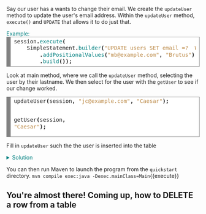Say our user has a wants to change their email. We create the `updateUser` method to update the user's email address. Within the `updateUser` method, `execute()` and `UPDATE` that allows it to do just that.

<summary style="color:teal">Example:</summary>
<div style="background: #ffffff; overflow:auto;width:auto;border:solid gray;border-width:.1em .1em .1em .8em;padding:.2em .6em;"><pre style="margin: 0; line-height: 125%">session<span style="font-weight: bold">.</span><span style="color: #008080">execute</span><span style="font-weight: bold">(</span>
    SimpleStatement<span style="font-weight: bold">.</span><span style="color: #008080">builder</span><span style="font-weight: bold">(</span><span style="color: #bb8844">&quot;UPDATE users SET email =?  WHERE lastname =? &quot;</span><span style="font-weight: bold">)</span>
        <span style="font-weight: bold">.</span><span style="color: #008080">addPositionalValues</span><span style="font-weight: bold">(</span><span style="color: #bb8844">&quot;mb@example.com&quot;</span><span style="font-weight: bold">,</span> <span style="color: #bb8844">&quot;Brutus&quot;</span><span style="font-weight: bold">)</span>
        <span style="font-weight: bold">.</span><span style="color: #008080">build</span><span style="font-weight: bold">());</span>
</pre></div>


Look at main method, where we call the `updateUser` method, selecting the user by their lastname. We then select for the user with the `getUser` to see if our change worked.
<div style="background: #ffffff; overflow:auto;width:auto;border:solid gray;border-width:.1em .1em .1em .8em;padding:.2em .6em;"><pre style="margin: 0; line-height: 125%">updateUser<span style="font-weight: bold">(</span>session<span style="font-weight: bold">,</span> <span style="color: #bb8844">&quot;jc@example.com&quot;</span><span style="font-weight: bold">,</span> <span style="color: #bb8844">&quot;Caesar&quot;</span><span style="font-weight: bold">);</span>

getUser<span style="font-weight: bold">(</span>session<span style="font-weight: bold">,</span> <span style="color: #bb8844">&quot;Caesar&quot;</span><span style="font-weight: bold">);</span>
</pre></div>

Fill in `updateUser` such the the user is inserted into the table
<details>
  <summary style="color:teal">Solution</summary>
<div style="background: #ffffff; overflow:auto;width:auto;border:solid gray;border-width:.1em .1em .1em .8em;padding:.2em .6em;"><pre style="margin: 0; line-height: 125%">  session<span style="font-weight: bold">.</span><span style="color: #008080">execute</span><span style="font-weight: bold">(</span>
      SimpleStatement<span style="font-weight: bold">.</span><span style="color: #008080">builder</span><span style="font-weight: bold">(</span><span style="color: #bb8844">&quot;UPDATE users SET email =?  WHERE lastname =? &quot;</span><span style="font-weight: bold">)</span>
          <span style="font-weight: bold">.</span><span style="color: #008080">addPositionalValues</span><span style="font-weight: bold">(</span>email<span style="font-weight: bold">,</span> lastname<span style="font-weight: bold">)</span>
          <span style="font-weight: bold">.</span><span style="color: #008080">build</span><span style="font-weight: bold">();</span>
</pre></div>      
</details>

You can then run Maven to launch the program from the `quickstart` directory.
`mvn compile exec:java -Dexec.mainClass=Main`{{execute}}  

## You're almost there! Coming up, how to DELETE a row from a table
